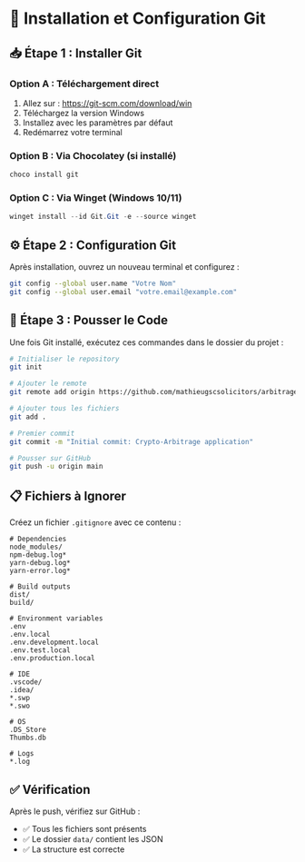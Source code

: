 # 🔧 Installation et Configuration Git

## 📥 **Étape 1 : Installer Git**

### **Option A : Téléchargement direct**
1. Allez sur : https://git-scm.com/download/win
2. Téléchargez la version Windows
3. Installez avec les paramètres par défaut
4. Redémarrez votre terminal

### **Option B : Via Chocolatey (si installé)**
```powershell
choco install git
```

### **Option C : Via Winget (Windows 10/11)**
```powershell
winget install --id Git.Git -e --source winget
```

## ⚙️ **Étape 2 : Configuration Git**

Après installation, ouvrez un nouveau terminal et configurez :

```bash
git config --global user.name "Votre Nom"
git config --global user.email "votre.email@example.com"
```

## 🚀 **Étape 3 : Pousser le Code**

Une fois Git installé, exécutez ces commandes dans le dossier du projet :

```bash
# Initialiser le repository
git init

# Ajouter le remote
git remote add origin https://github.com/mathieugscsolicitors/arbitrage-cryptocom.git

# Ajouter tous les fichiers
git add .

# Premier commit
git commit -m "Initial commit: Crypto-Arbitrage application"

# Pousser sur GitHub
git push -u origin main
```

## 📋 **Fichiers à Ignorer**

Créez un fichier `.gitignore` avec ce contenu :

```
# Dependencies
node_modules/
npm-debug.log*
yarn-debug.log*
yarn-error.log*

# Build outputs
dist/
build/

# Environment variables
.env
.env.local
.env.development.local
.env.test.local
.env.production.local

# IDE
.vscode/
.idea/
*.swp
*.swo

# OS
.DS_Store
Thumbs.db

# Logs
*.log
```

## ✅ **Vérification**

Après le push, vérifiez sur GitHub :
- ✅ Tous les fichiers sont présents
- ✅ Le dossier `data/` contient les JSON
- ✅ La structure est correcte
